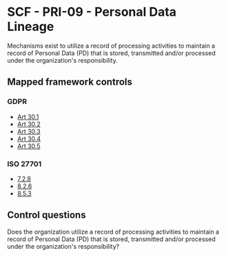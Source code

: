# SCF - PRI-09 - Personal Data Lineage
Mechanisms exist to utilize a record of processing activities to maintain a record of Personal Data (PD) that is stored, transmitted and/or processed under the organization's responsibility.
## Mapped framework controls
### GDPR
- [Art 30.1](../gdpr/art30.md#Article-301)
- [Art 30.2](../gdpr/art30.md#Article-302)
- [Art 30.3](../gdpr/art30.md#Article-303)
- [Art 30.4](../gdpr/art30.md#Article-304)
- [Art 30.5](../gdpr/art30.md#Article-305)
  
### ISO 27701
- [7.2.8](../iso27701/728.md)
- [8.2.6](../iso27701/826.md)
- [8.5.3](../iso27701/853.md)
  
## Control questions
Does the organization utilize a record of processing activities to maintain a record of Personal Data (PD) that is stored, transmitted and/or processed under the organization's responsibility?
  